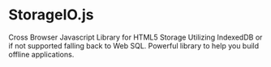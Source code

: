 StorageIO.js
============

Cross Browser Javascript Library for HTML5 Storage Utilizing IndexedDB or if not supported falling back to Web SQL. Powerful library to help you build offline applications.
